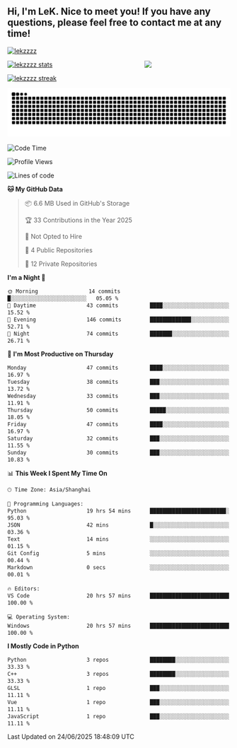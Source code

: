 ## Hi, I'm LeK. Nice to meet you! If you have any questions, please feel free to contact me at any time!

<p align="left"> <a href="https://github.com/ryo-ma/github-profile-trophy"><img src="https://github-profile-trophy.vercel.app/?username=lekzzzz" alt="lekzzzz" /></a> </p>

<img align="right" width="38.5%" src="https://github.com/LeKZzzz/LeKZzzz/blob/master/img/img_1_1.gif"/>

<a href="https://github.com/LeKZzzz"><img width="58%" src="https://github-readme-stats.vercel.app/api?username=lekzzzz&show_icons=true&locale=en" alt="lekzzzz stats"></a>

<a href="https://github.com/LeKZzzz"><img width="58%" src="https://github-readme-streak-stats.herokuapp.com/?user=lekzzzz&" alt="lekzzzz streak"></a>


![snake](https://raw.githubusercontent.com/LeKZzzz/LeKZzzz/output/github-contribution-grid-snake.svg)


<!--START_SECTION:waka-->
![Code Time](http://img.shields.io/badge/Code%20Time-561%20hrs%2059%20mins-blue)

![Profile Views](http://img.shields.io/badge/Profile%20Views-0-blue)

![Lines of code](https://img.shields.io/badge/From%20Hello%20World%20I%27ve%20Written-3.8%20million%20lines%20of%20code-blue)

**🐱 My GitHub Data** 

> 📦 6.6 MB Used in GitHub's Storage 
 > 
> 🏆 33 Contributions in the Year 2025
 > 
> 🚫 Not Opted to Hire
 > 
> 📜 4 Public Repositories 
 > 
> 🔑 12 Private Repositories 
 > 
**I'm a Night 🦉** 

```text
🌞 Morning                14 commits          █░░░░░░░░░░░░░░░░░░░░░░░░   05.05 % 
🌆 Daytime                43 commits          ████░░░░░░░░░░░░░░░░░░░░░   15.52 % 
🌃 Evening                146 commits         █████████████░░░░░░░░░░░░   52.71 % 
🌙 Night                  74 commits          ███████░░░░░░░░░░░░░░░░░░   26.71 % 
```
📅 **I'm Most Productive on Thursday** 

```text
Monday                   47 commits          ████░░░░░░░░░░░░░░░░░░░░░   16.97 % 
Tuesday                  38 commits          ███░░░░░░░░░░░░░░░░░░░░░░   13.72 % 
Wednesday                33 commits          ███░░░░░░░░░░░░░░░░░░░░░░   11.91 % 
Thursday                 50 commits          █████░░░░░░░░░░░░░░░░░░░░   18.05 % 
Friday                   47 commits          ████░░░░░░░░░░░░░░░░░░░░░   16.97 % 
Saturday                 32 commits          ███░░░░░░░░░░░░░░░░░░░░░░   11.55 % 
Sunday                   30 commits          ███░░░░░░░░░░░░░░░░░░░░░░   10.83 % 
```


📊 **This Week I Spent My Time On** 

```text
🕑︎ Time Zone: Asia/Shanghai

💬 Programming Languages: 
Python                   19 hrs 54 mins      ████████████████████████░   95.03 % 
JSON                     42 mins             █░░░░░░░░░░░░░░░░░░░░░░░░   03.36 % 
Text                     14 mins             ░░░░░░░░░░░░░░░░░░░░░░░░░   01.15 % 
Git Config               5 mins              ░░░░░░░░░░░░░░░░░░░░░░░░░   00.44 % 
Markdown                 0 secs              ░░░░░░░░░░░░░░░░░░░░░░░░░   00.01 % 

🔥 Editors: 
VS Code                  20 hrs 57 mins      █████████████████████████   100.00 % 

💻 Operating System: 
Windows                  20 hrs 57 mins      █████████████████████████   100.00 % 
```

**I Mostly Code in Python** 

```text
Python                   3 repos             ████████░░░░░░░░░░░░░░░░░   33.33 % 
C++                      3 repos             ████████░░░░░░░░░░░░░░░░░   33.33 % 
GLSL                     1 repo              ███░░░░░░░░░░░░░░░░░░░░░░   11.11 % 
Vue                      1 repo              ███░░░░░░░░░░░░░░░░░░░░░░   11.11 % 
JavaScript               1 repo              ███░░░░░░░░░░░░░░░░░░░░░░   11.11 % 
```




 Last Updated on 24/06/2025 18:48:09 UTC
<!--END_SECTION:waka-->
